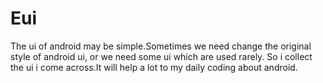 Eui
===
The ui of android may be simple.Sometimes we need change the original style of android ui,
or we need some ui which are used rarely.
So i collect the ui i come across.It will help a lot to my daily coding about android.
